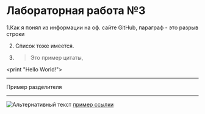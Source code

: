 # Лабораторная работа №3


1.Как я понял из информации на оф. сайте GitHub, параграф - это разрыв строки  

2. Список тоже имеется.  

3. >Это пример цитаты,




  <print "Hello World!">
  ***
  Пример разделителя
  ***
  ![Альтернативный текст](https://gdb.voanews.com/3BE87ED1-0FB2-4AC7-8810-84C37D22E51D_w408_r1_s.jpg)
  [пример ссылки]()
